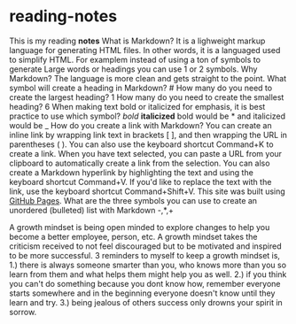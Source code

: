 # reading-notes
This is my reading **notes** 
What is Markdown? It is a lighweight markup language for generating HTML files. In other words, it is a languaged used to simplify HTML. For examplem instead of using a ton of symbols to generate Large words or headings you can use 1 or 2 symbols. 
Why Markdown? The language is more clean and gets straight to the point. 
What symbol will create a heading in Markdown? #
How many do you need to create the largest heading? 1
How many do you need to create the smallest heading? 6
When making text bold or italicized for emphasis, it is best practice to use which symbol? _bold_ **italicized** bold would be * and italicized would be _
How do you create a link with Markdown? You can create an inline link by wrapping link text in brackets [ ], and then wrapping the URL in parentheses ( ). You can also use the keyboard shortcut Command+K to create a link. When you have text selected, you can paste a URL from your clipboard to automatically create a link from the selection. You can also create a Markdown hyperlink by highlighting the text and using the keyboard shortcut Command+V. If you'd like to replace the text with the link, use the keyboard shortcut Command+Shift+V. This site was built using [GitHub Pages](https://pages.github.com/). 
What are the three symbols you can use to create an unordered (bulleted) list with Markdown -,*,+




A growth mindset is being open minded to explore changes to help you become a better employee, person, etc. A growth mindset takes the criticism 
received to not feel discouraged but to be motivated and inspired to be more successful. 
3 reminders to myself to keep a growth mindset is, 1.) there is always someone smarter than you, who knows more than you so learn from them and what helps them might help you as well. 2.) if you think you can't do something because you dont know how, remember everyone starts somewhere and in the beginning everyone doesn't know until they learn and try. 3.) being jealous of others success only drowns your spirit in sorrow. 
